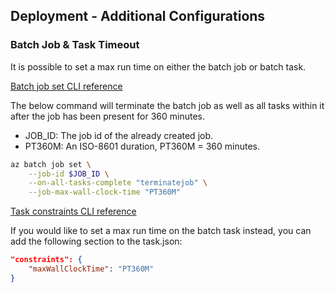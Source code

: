 ## Deployment - Additional Configurations

### Batch Job & Task Timeout

It is possible to set a max run time on either the batch job or batch task.

[Batch job set CLI reference](https://docs.microsoft.com/en-us/cli/azure/batch/job?view=azure-cli-latest#az_batch_job_set)

The below command will terminate the batch job as well as all tasks within
it after the job has been present for 360 minutes.

* JOB_ID: The job id of the already created job.
* PT360M: An ISO-8601 duration, PT360M = 360 minutes.

```sh
az batch job set \
    --job-id $JOB_ID \
    --on-all-tasks-complete "terminatejob" \
    --job-max-wall-clock-time "PT360M"
```

[Task constraints CLI reference](https://docs.microsoft.com/en-us/rest/api/batchservice/task/add#taskconstraints)

If you would like to set a max run time on the batch task instead, you can add
the following section to the task.json:

```json
"constraints": {
    "maxWallClockTime": "PT360M"
}
```
